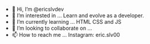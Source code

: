 - 👋 Hi, I’m @ericslvdev
- 👀 I’m interested in ... Learn and evolve as a developer.
- 🌱 I’m currently learning ... HTML CSS and JS
- 💞️ I’m looking to collaborate on ...
- 📫 How to reach me ... Instagram: eric.slv00

<!---
ericslvdev/ericslvdev is a ✨ special ✨ repository because its `README.md` (this file) appears on your GitHub profile.
You can click the Preview link to take a look at your changes.
--->
